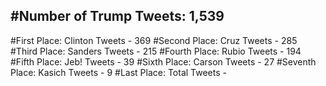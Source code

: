 #Number of Trump Tweets: 1,539
---
#First Place: Clinton Tweets - 369
#Second Place: Cruz Tweets - 285
#Third Place: Sanders Tweets - 215
#Fourth Place: Rubio Tweets - 194
#Fifth Place: Jeb! Tweets - 39
#Sixth Place: Carson Tweets - 27
#Seventh Place: Kasich Tweets - 9
#Last Place: Total Tweets -  
